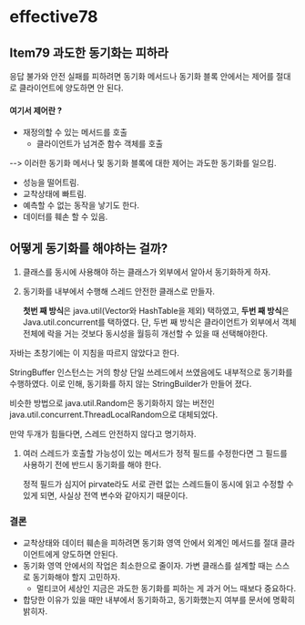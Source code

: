 # effective78



## Item79 과도한 동기화는 피하라

응답 불가와 안전 실패를 피하려면 동기화 메서드나 동기화 블록 안에서는 제어를 절대로 클라이언트에 양도하면 안 된다.

#### 여기서 제어란 ?

* 재정의할 수 있는 메서드를 호출
  * 클라이언트가 넘겨준 함수 객체를 호출

--&gt; 이러한 동기화 메서나 및 동기화 블록에 대한 제어는 과도한 동기화를 일으킴.

* 성능을 떨어트림.
* 교착상태에 빠트림.
* 예측할 수 없는 동작을 낳기도 한다.
* 데이터를 훼손 할 수 있음.

## 어떻게 동기화를 해야하는 걸까?

1. 클래스를 동시에 사용해야 하는 클래스가 외부에서 알아서 동기화하게 하자. 
2. 동기화를 내부에서 수행해 스레드 안전한 클래스로 만들자.

   **첫번 째 방식**은 java.util\(Vector와 HashTable을 제외\) 택하였고, **두번 째 방식**은 Java.util.concurrent를 택하였다. 단, 두번 째 방식은 클라이언트가 외부에서 객체 전체에 락을 거는 것보다 동시성을 월등히 개선할 수 있을 때 선택해야한다.

자바는 초창기에는 이 지침을 따르지 않았다고 한다.

StringBuffer 인스턴스는 거의 항상 단일 쓰레드에서 쓰였음에도 내부적으로 동기화를 수행하였다. 이로 인해, 동기화를 하지 않는 StringBuilder가 만들어 졌다.

비슷한 방법으로 java.util.Random은 동기화하지 않는 버전인 java.util.concurrent.ThreadLocalRandom으로 대체되었다.

만약 두개가 힘들다면, 스레드 안전하지 않다고 명기하자.

1. 여러 스레드가 호출할 가능성이 있는 메서드가 정적 필드를 수정한다면 그 필드를 사용하기 전에 반드시 동기화를 해야 한다.

   정적 필드가 심지어 pirvate라도 서로 관련 없는 스레드들이 동시에 읽고 수정할 수 있게 되면, 사실상 전역 변수와 같아지기 때문이다.

### 결론

* 교착상태와 데이터 훼손을 피하려면 동기화 영역 안에서 외계인 메서드를 절대 클라이언트에게 양도하면 안된다.
* 동기화 영역 안에서의 작업은 최소한으로 줄이자. 가변 클래스를 설계할 때는 스스로 동기화해야 할지 고민하자.
  * 멀티코어 세상인 지금은 과도한 동기화를 피하는 게 과거 어느 때보다 중요하다.
* 합당한 이유가 있을 때만 내부에서 동기화하고, 동기화했는지 여부를 문서에 명확히 밝히자.

